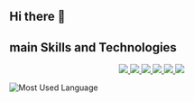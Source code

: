 ## Hi there 👋

##  main Skills and Technologies
<p align="center">
  <a href="https://skillicons.dev">
    <img src="https://skillicons.dev/icons?i=c">
    <img src="https://skillicons.dev/icons?i=cpp">
    <img src="https://skillicons.dev/icons?i=py">
    <img src="https://skillicons.dev/icons?i=linux">
    <img src="https://skillicons.dev/icons?i=unity">
    <img src="https://skillicons.dev/icons?i=vscode">
  </a>
</p>

![Most Used Language](https://github-readme-stats.vercel.app/api/top-langs?username=gorispe&show_icons=true&locale=en&layout=compact)

<!--
**gorispe/gorispe** is a ✨ _special_ ✨ repository because its `README.md` (this file) appears on your GitHub profile.

Here are some ideas to get you started:

- 🔭 I’m currently working on ...
- 🌱 I’m currently learning ...
- 👯 I’m looking to collaborate on ...
- 🤔 I’m looking for help with ...
- 💬 Ask me about ...
- 📫 How to reach me: ...
- 😄 Pronouns: ...
- ⚡ Fun fact: ...
-->
